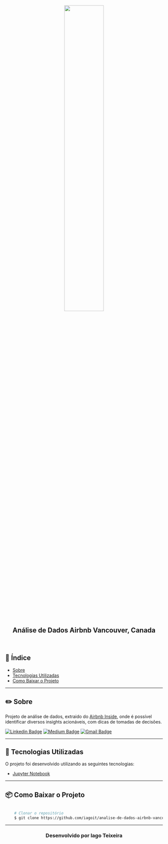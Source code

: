 <h1 align="center">
    <img width="50%" src="https://vidacigana.com/wp-content/uploads/2018/06/como-funciona-airbnb-1.jpg">
</h1>

<h2 align="center">
    Análise de Dados Airbnb Vancouver, Canada
</h2>

<br>

##  📑  Índice

- [Sobre](#-sobre)
- [Tecnologias Utilizadas](#-tecnologias-utilizadas)
- [Como Baixar o Projeto](#-como-baixar-o-projeto)

---

## ✏️ Sobre

Projeto de análise de dados, extraido do [Airbnb Inside](http://insideairbnb.com/get-the-data.html), onde é possível identificar diversos insights acionáveis, com dicas de tomadas de decisões.

[![Linkedin Badge](https://img.shields.io/badge/-iagoit-blue?style=flat-square&logo=Linkedin&logoColor=white&link=https://www.linkedin.com/in/iagoteixeira)](https://www.linkedin.com/in/iagoteixeira)
[![Medium Badge](https://img.shields.io/badge/-@iagoitz-03a57a?style=flat-square&labelColor=000000&logo=Medium&link=https://iagoitz.medium.com/)](https://iagoitz.medium.com/)
[![Gmail Badge](https://img.shields.io/badge/-iago.sty@gmail.com-c14438?style=flat-square&logo=Gmail&logoColor=white&link=mailto:iago.sty@gmail.com)](mailto:iago.sty@gmail.com)


---

## 🚀 Tecnologias Utilizadas

O projeto foi desenvolvido utilizando as seguintes tecnologias: 

- [Jupyter Notebook](https://jupyter.org/)

---

## 📦 Como Baixar o Projeto

```bash

    # Clonar o repositório
    $ git clone https://github.com/iagoit/analise-de-dados-airbnb-vancouver

```

---

<h3 align="center">Desenvolvido por Iago Teixeira</h3>
